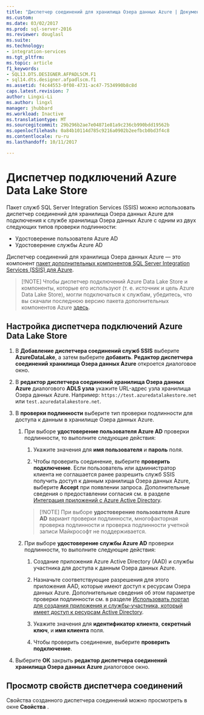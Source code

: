 ```yaml
---
title: "Диспетчер соединений для хранилища Озера данных Azure | Документы Microsoft"
ms.custom: 
ms.date: 03/02/2017
ms.prod: sql-server-2016
ms.reviewer: douglasl
ms.suite: 
ms.technology:
- integration-services
ms.tgt_pltfrm: 
ms.topic: article
f1_keywords:
- SQL13.DTS.DESIGNER.AFPADLSCM.F1
- sql14.dts.designer.afpadlscm.f1
ms.assetid: f4c44553-0f08-4731-ac47-7534990b8c8d
caps.latest.revision: 7
author: Lingxi-Li
ms.author: lingxl
manager: jhubbard
ms.workload: Inactive
ms.translationtype: MT
ms.sourcegitcommit: 29b296b2ae7e04871e81a9c236cb990bdd19562b
ms.openlocfilehash: 0a84b10114d785c9216a0902b2eefbcb0bd3f4c8
ms.contentlocale: ru-ru
ms.lasthandoff: 10/11/2017

---
```

# <a name="azure-data-lake-store-connection-manager"></a>Диспетчер подключений Azure Data Lake Store
Пакет служб SQL Server Integration Services (SSIS) можно использовать диспетчер соединений для хранилища Озера данных Azure для подключения к службе хранилища Озера данных Azure с одним из двух следующих типов проверки подлинности:
-   Удостоверение пользователя Azure AD
-   Удостоверение службы Azure AD 

Диспетчер соединений для хранилища Озера данных Azure — это компонент [пакет дополнительных компонентов SQL Server Integration Services (SSIS) для Azure](../../integration-services/azure-feature-pack-for-integration-services-ssis.md).

>   [!NOTE]
> Чтобы диспетчер подключений Azure Data Lake Store и компоненты, которые его используют (т. е. источник и цель Azure Data Lake Store), могли подключаться к службам, убедитесь, что вы скачали последнюю версию пакета дополнительных компонентов Azure [здесь](https://www.microsoft.com/download/details.aspx?id=49492). 
 
## <a name="configure-the-azure-data-lake-store-connection-manager"></a>Настройка диспетчера подключений Azure Data Lake Store

1.  В **Добавление диспетчера соединений служб SSIS** выберите **AzureDataLake**, а затем выберите **добавить**. **Редактор диспетчера соединений хранилища Озера данных Azure** откроется диалоговое окно.
  
2.  В **редактор диспетчера соединений хранилища Озера данных Azure** диалогового **ADLS узла** укажите URL-адрес узла хранилища Озера данных Azure. Например: `https://test.azuredatalakestore.net` или `test.azuredatalakestore.net`.
  
3.  В **проверки подлинности** выберите тип проверки подлинности для доступа к данным в хранилище Озера данных Azure.

    1.  При выборе **удостоверение пользователя Azure AD** проверки подлинности, то выполните следующие действия:
        1. Укажите значения для **имя пользователя** и **пароль** поля. 
    
        2. Чтобы проверить соединение, выберите **проверить подключение**. Если пользователь или администратор клиента не соглашается ранее разрешить служб SSIS получить доступ к данным хранилища Озера данных Azure, выберите **Accept** при появлении запроса. Дополнительные сведения о предоставлении согласия см. в разделе [Интеграция приложений с Azure Active Directory](https://docs.microsoft.com/en-us/azure/active-directory/active-directory-integrating-applications#updating-an-application).
    
        >   [!NOTE] 
        > При выборе **удостоверение пользователя Azure AD** вариант проверки подлинности, многофакторная проверка подлинности и проверка подлинности учетной записи Майкрософт не поддерживается.
    
    2. При выборе **удостоверение службы Azure AD** проверки подлинности, то выполните следующие действия:
        1. Создание приложения Azure Active Directory (AAD) и службы участника для доступа к данным Озера данных Azure.
    
        2. Назначьте соответствующие разрешения для этого приложения AAD, которые имеют доступ к ресурсам Озера данных Azure. Дополнительные сведения об этом параметре проверки подлинности см. в разделе [Использовать портал для создания приложения и службы-участника, который имеет доступ к ресурсам Active Directory](https://docs.microsoft.com/en-us/azure/azure-resource-manager/resource-group-create-service-principal-portal).
    
        3. Укажите значения для **идентификатор клиента**, **секретный ключ**, и **имя клиента** поля.
    
        4. Чтобы проверить соединение, выберите **проверить подключение**.  
  
6.  Выберите **ОК** закрыть **редактор диспетчера соединений хранилища Озера данных Azure** диалоговое окно.  

## <a name="view-the-properties-of-the-connection-manager"></a>Просмотр свойств диспетчера соединений
Свойства созданного диспетчера соединений можно просмотреть в окне **Свойства** .  
  
  

